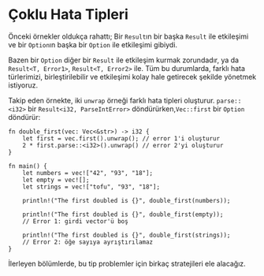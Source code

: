 # Çoklu Hata Tipleri

Önceki örnekler oldukça rahattı; Bir `Result`ın bir başka `Result` ile etkileşimi ve bir `Option`ın başka bir `Option` ile etkileşimi gibiydi.

Bazen bir `Option` diğer bir `Result` ile etkileşim kurmak zorundadır, ya da
`Result<T, Error1>`, `Result<T, Error2>` ile. Tüm bu durumlarda, farklı hata türlerimizi, birleştirilebilir ve etkileşimi kolay hale getirecek şekilde yönetmek istiyoruz. 

Takip eden örnekte, iki `unwrap` örneği farklı hata tipleri oluşturur. `parse::<i32>` bir
`Result<i32, ParseIntError>` döndürürken,`Vec::first` bir `Option` döndürür:

```rust,editable,ignore,mdbook-runnable
fn double_first(vec: Vec<&str>) -> i32 {
    let first = vec.first().unwrap(); // error 1'i oluşturur
    2 * first.parse::<i32>().unwrap() // error 2'yi oluşturur
}

fn main() {
    let numbers = vec!["42", "93", "18"];
    let empty = vec![];
    let strings = vec!["tofu", "93", "18"];

    println!("The first doubled is {}", double_first(numbers));

    println!("The first doubled is {}", double_first(empty));
    // Error 1: girdi vector'ü boş

    println!("The first doubled is {}", double_first(strings));
    // Error 2: öğe sayıya ayrıştırılamaz
}
```

İlerleyen bölümlerde, bu tip problemler için birkaç stratejileri ele alacağız.
